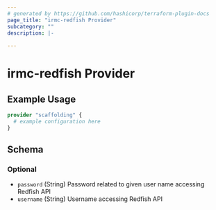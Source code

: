 ```yaml
---
# generated by https://github.com/hashicorp/terraform-plugin-docs
page_title: "irmc-redfish Provider"
subcategory: ""
description: |-
  
---
```


# irmc-redfish Provider



## Example Usage

```terraform
provider "scaffolding" {
  # example configuration here
}
```

<!-- schema generated by tfplugindocs -->
## Schema

### Optional

- `password` (String) Password related to given user name accessing Redfish API
- `username` (String) Username accessing Redfish API
